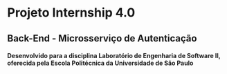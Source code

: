 # Projeto Internship 4.0
## Back-End - Microsserviço de Autenticação
#### Desenvolvido para a disciplina Laboratório de Engenharia de Software II, oferecida pela Escola Politécnica da Universidade de São Paulo
